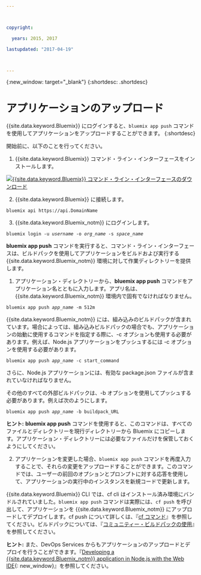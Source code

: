 ```yaml
---



copyright:

  years: 2015, 2017

lastupdated: "2017-04-19"



---
```


{:new_window: target="_blank"}
{:shortdesc: .shortdesc}

# アプリケーションのアップロード

{{site.data.keyword.Bluemix}} にログインすると、`bluemix app push` コマンドを使用してアプリケーションをアップロードすることができます。
{:shortdesc}

開始前に、以下のことを行ってください。
  1. {{site.data.keyword.Bluemix}} コマンド・ライン・インターフェースをインストールします。

  <a class="xref" href="http://clis.ng.bluemix.net/ui/home.html" target="_blank" title="(新規タブまたはウィンドウで開きます)"><img class="image" src="images/btn_bx_commandline.svg" alt="{{site.data.keyword.Bluemix}} コマンド・ライン・インターフェースのダウンロード" /> </a> 

  2. {{site.data.keyword.Bluemix}} に接続します。

  <pre class="pre"><code class="hljs">bluemix api https://api.<span class="keyword" data-hd-keyref="DomainName">DomainName</span></code></pre>

  3. {{site.data.keyword.Bluemix_notm}} にログインします。

  <pre class="pre"><code class="hljs">bluemix login -u <var class="keyword varname" data-hd-keyref="user_ID">username</var> -o <var class="keyword varname" data-hd-keyref="org_name">org_name</var> -s <var class="keyword varname" data-hd-keyref="space_name">space_name</var></code></pre>

**bluemix app push** コマンドを実行すると、コマンド・ライン・インターフェースは、ビルドパックを使用してアプリケーションをビルドおよび実行する {{site.data.keyword.Bluemix_notm}} 環境に対して作業ディレクトリーを提供します。

  1. アプリケーション・ディレクトリーから、**bluemix app push** コマンドをアプリケーション名とともに入力します。アプリ名は、{{site.data.keyword.Bluemix_notm}} 環境内で固有でなければなりません。

  <pre class="pre"><code class="hljs">bluemix app push <var class="keyword varname" data-hd-keyref="app_name">app_name</var> -m 512m</code></pre>

  {{site.data.keyword.Bluemix_notm}} には、組み込みのビルドパックが含まれています。場合によっては、組み込みビルドパックの場合でも、アプリケーションの始動に使用するコマンドを指定する際に、-c オプションも使用する必要があります。例えば、Node.js アプリケーションをプッシュするには -c オプションを使用する必要があります。

  <pre class="pre"><code class="hljs">bluemix app push <var class="keyword varname" data-hd-keyref="app_name">app_name</var> -c start_command</code></pre>

  さらに、Node.js アプリケーションには、有効な package.json ファイルが含まれていなければなりません。

  その他のすべての外部ビルドパックは、-b オプションを使用してプッシュする必要があります。例えば次のようにします。

  <pre class="pre"><code class="hljs">bluemix app push <var class="keyword varname" data-hd-keyref="app_name">app_name</var> -b buildpack_URL</code></pre>

  **ヒント:** **bluemix app push** コマンドを使用すると、このコマンドは、すべてのファイルとディレクトリーを現行ディレクトリーから Bluemix にコピーします。アプリケーション・ディレクトリーには必要なファイルだけを保管しておくようにしてください。

  
  2. アプリケーションを変更した場合、`bluemix app push` コマンドを再度入力することで、それらの変更をアップロードすることができます。このコマンドでは、ユーザーの前回のオプションとプロンプトに対する応答を使用して、アプリケーションの実行中のインスタンスを新規コードで更新します。

{{site.data.keyword.Bluemix}} CLI では、cf cli はインストール済み環境にバンドルされていました。`bluemix app push` コマンドは実際には、`cf push` を呼び出して、アプリケーションを {{site.data.keyword.Bluemix_notm}} にアップロードしてデプロイします。cf push について詳しくは、『[cf コマンド](/docs/cli/reference/cfcommands/index.html)』を参照してください。ビルドパックについては、『[コミュニティー・ビルドパックの使用](/docs/cfapps/byob.html)』を参照してください。


**ヒント:** また、DevOps Services からもアプリケーションのアップロードとデプロイを行うことができます。『[Developing a {{site.data.keyword.Bluemix_notm}} application in Node.js with the Web IDE](https://hub.jazz.net/tutorials/devopsweb/){: new_window}』を参照してください。
